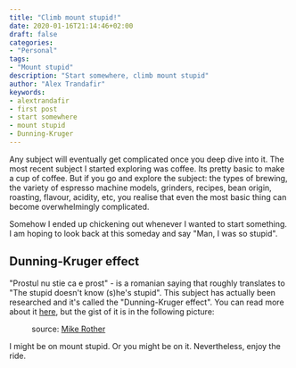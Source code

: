 ```yaml
---
title: "Climb mount stupid!"
date: 2020-01-16T21:14:46+02:00
draft: false
categories:
- "Personal"
tags: 
- "Mount stupid"
description: "Start somewhere, climb mount stupid"
author: "Alex Trandafir"
keywords:
- alextrandafir
- first post
- start somewhere
- mount stupid
- Dunning-Kruger
---
```





<!-- wp:paragraph -->
<p>Any subject will eventually get complicated once you deep dive into it. The most recent subject I started exploring was coffee. Its pretty basic to make a cup of coffee. But if you go and explore the subject: the types of brewing, the variety of espresso machine models, grinders, recipes, bean origin, roasting, flavour, acidity, etc, you realise that even the most basic thing can become overwhelmingly complicated.</p>
<!-- /wp:paragraph -->

<!-- wp:paragraph -->
<p>Somehow I ended up chickening out whenever I wanted to start something. I am hoping to look back at this someday and say "Man, I was so stupid". </p>
<!-- /wp:paragraph -->

<!-- wp:heading -->
<h2>Dunning-Kruger effect</h2>
<!-- /wp:heading -->

<!-- wp:paragraph -->
<p>"Prostul nu stie ca e prost" - is a romanian saying that roughly translates to "The stupid doesn't know (s)he's stupid". This subject has actually been researched and it's called the "Dunning-Kruger effect". You can read more about it <a href="https://en.wikipedia.org/wiki/Dunning%E2%80%93Kruger_effect">here</a>, but the gist of it is in the following picture:</p>
<!-- /wp:paragraph -->

<!-- wp:image {"sizeSlug":"large"} -->
<figure class="wp-block-image size-large"><a href="https://twitter.com/realmikerother/status/1046793112679583745"><img src="https://pbs.twimg.com/media/Dob0YLHU4AEqYrG.jpg" alt=""/></a><figcaption>source: <a href="https://twitter.com/realmikerother/status/1046793112679583745">Mike Rother</a></figcaption></figure>
<!-- /wp:image -->

I might be on mount stupid. Or you might be on it. Nevertheless, enjoy the ride. 